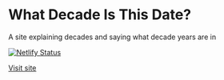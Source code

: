 # What Decade Is This Date?
A site explaining decades and saying what decade years are in

[![Netlify Status](https://api.netlify.com/api/v1/badges/5156d6b6-887f-4efe-be5a-bed48a6b150d/deploy-status)](https://app.netlify.com/sites/whatdecadeisthisdate/deploys)

[Visit site](https://whatdecadeisthis.date/)
